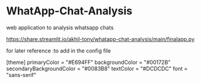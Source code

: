 # WhatApp-Chat-Analysis
web application to analysis whatsapp chats 

https://share.streamlit.io/akhil-tony/whatapp-chat-analysis/main/finalapp.py

for later reference :to add in the config file

[theme]
primaryColor = "#E694FF"
backgroundColor = "#00172B"
secondaryBackgroundColor = "#0083B8"
textColor = "#DCDCDC"
font = "sans-serif"
